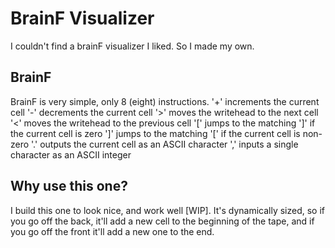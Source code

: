 # BrainF Visualizer
I couldn't find a brainF visualizer I liked.
So I made my own.

## BrainF
BrainF is very simple, only 8 (eight) instructions.
 '+' increments the current cell
 '-' decrements the current cell
 '>' moves the writehead to the next cell
 '<' moves the writehead to the previous cell
 '[' jumps to the matching ']' if the current cell is zero
 ']' jumps to the matching '[' if the current cell is non-zero
 '.' outputs the current cell as an ASCII character
 ',' inputs a single character as an ASCII integer

## Why use this one?
I build this one to look nice, and work well \[WIP].
It's dynamically sized, so if you go off the back, it'll
add a new cell to the beginning of the tape, and if you
go off the front it'll add a new one to the end.